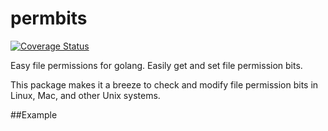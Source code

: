 # permbits

[![Coverage Status](https://coveralls.io/repos/phayes/permbits/badge.svg?branch=master&service=github)](https://coveralls.io/github/phayes/permbits?branch=master) 

Easy file permissions for golang. Easily get and set file permission bits. 

This package makes it a breeze to check and modify file permission bits in Linux, Mac, and other Unix systems. 

##Example

```golang




```
